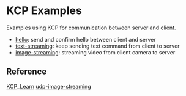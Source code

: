 # KCP Examples

Examples using KCP for communication between server and client.

- [hello](./examples/hello): send and confirm hello between client and server
- [text-streaming](./examples/text-streaming): keep sending text command from client to server
- [image-streaming](./examples/image-streaming): streaming video from client camera to server

## Reference
[KCP_Learn](https://github.com/bamboo-blue/KCP_Learn)
[udp-image-streaming](https://github.com/chenxiaoqino/udp-image-streaming)

